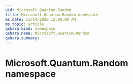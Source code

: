 ```yaml
---
uid: Microsoft.Quantum.Random
title: Microsoft.Quantum.Random namespace
ms.date: 11/14/2020 12:00:00 AM
ms.topic: article
qsharp.kind: namespace
qsharp.name: Microsoft.Quantum.Random
qsharp.summary: ''
---
```


# Microsoft.Quantum.Random namespace




